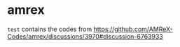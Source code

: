 # amrex
`test` contains the codes from https://github.com/AMReX-Codes/amrex/discussions/3970#discussion-6763933
 
